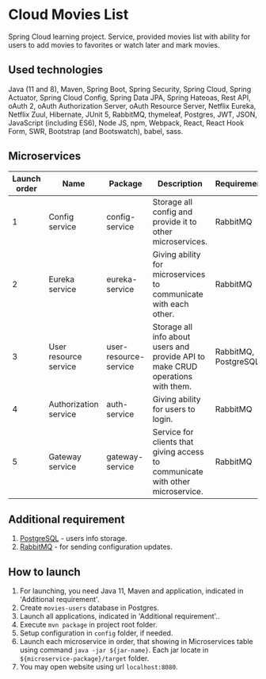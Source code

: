 # Cloud Movies List
Spring Cloud learning project.
Service, provided movies list with ability for users to add movies to favorites or watch later and mark movies.

## Used technologies
Java (11 and 8), Maven, 
Spring Boot, Spring Security, Spring Cloud, Spring Actuator, Spring Cloud Config, Spring Data JPA, Spring Hateoas,
Rest API, oAuth 2, oAuth Authorization Server, oAuth Resource Server,
Netflix Eureka, Netflix Zuul, Hibernate, JUnit 5, RabbitMQ, thymeleaf,
Postgres, JWT, JSON,
JavaScript (including ES6), Node JS, npm, Webpack, React, React Hook Form, SWR, Bootstrap (and Bootswatch), babel, sass.

## Microservices
Launch order | Name | Package | Description | Requirement
------------ | ---- | ------- | ----------- | -----------
1 | Config service | config-service | Storage all config and provide it to other microservices. | RabbitMQ
2 | Eureka service | eureka-service | Giving ability for microservices to communicate with each other. | RabbitMQ
3 | User resource service | user-resource-service | Storage all info about users and provide API to make CRUD operations with them. | RabbitMQ, PostgreSQL
4 | Authorization service | auth-service | Giving ability for users to login. | RabbitMQ
5 | Gateway service  | gateway-service | Service for clients that giving access to communicate with other microservice. | RabbitMQ

## Additional requirement
1. [PostgreSQL](https://www.postgresql.org/) - users info storage.
2. [RabbitMQ](https://www.rabbitmq.com/) - for sending configuration updates.

## How to launch
1. For launching, you need Java 11, Maven and application, indicated in 'Additional requirement'.
2. Create `movies-users` database in Postgres.
3. Launch all applications, indicated in 'Additional requirement'..
4. Execute `mvn package` in project root folder.
5. Setup configuration in `config` folder, if needed.
6. Launch each microservice in order, that showing in Microservices table using command `java -jar ${jar-name}`. Each jar locate in `${microservice-package}/target` folder.
7. You may open website using url `localhost:8080`.
